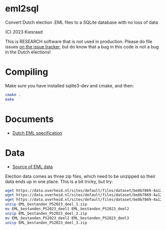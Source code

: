 # eml2sql
Convert Dutch election .EML files to a SQLite database with no loss of data

(C) 2023 Kiesraad

This is RESEARCH software that is not used in production.
Please do file issues [on the issue tracker](https://github.com/berthubert/eml2sql/issues), but do know that a bug in this code is not a bug in the Dutch elections!

# Compiling

Make sure you have installed sqlite3-dev and cmake, and then:

```bash
cmake .
make
```

# Documents

 * [Dutch EML specification](https://www.kiesraad.nl/binaries/kiesraad/documenten/formulieren/2016/osv/eml-bestanden/specificatiedocument-eml_nl-versie-1.0a/specificatiedocument-eml-nl-1.0.a.pdf)

# Data

 * [Source of EML data](https://data.overheid.nl/community/organization/kiesraad)
 
Election data comes as three zip files, which need to be unzipped so their
data ends up in one place. This is a bit tricky, but try:

```bash
wget https://data.overheid.nl/sites/default/files/dataset/be8b7869-4a12-4446-abab-5cd0a436dc4f/resources/EML_bestanden_PS2023_deel_1.zip
wget https://data.overheid.nl/sites/default/files/dataset/be8b7869-4a12-4446-abab-5cd0a436dc4f/resources/EML_bestanden_PS2023_deel_2.zip
wget https://data.overheid.nl/sites/default/files/dataset/be8b7869-4a12-4446-abab-5cd0a436dc4f/resources/EML_bestanden_PS2023_deel_3.zip
unzip EML_bestanden_PS2023_deel_1.zip
mv EML_bestanden_PS2023_deel1 EML_bestanden_PS2023_deel2
unzip EML_bestanden_PS2023_deel_2.zip
mv EML_bestanden_PS2023_deel2 EML_bestanden_PS2023_deel3
unzip EML_bestanden_PS2023_deel_3.zip
```
 
